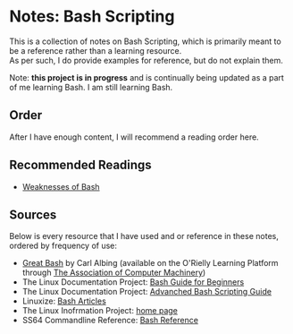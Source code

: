 # Notes: Bash Scripting
This is a collection of notes on Bash Scripting, which is primarily meant to be a reference rather than a learning resource. <br />
As per such, I do provide examples for reference, but do not explain them.

Note: **this project is in progress** and is continually being updated as a part of me learning Bash. I am still learning Bash.

## Order
After I have enough content, I will recommend a reading order here.

## Recommended Readings
- [Weaknesses of Bash](https://mywiki.wooledge.org/BashWeaknesses)

## Sources
Below is every resource that I have used and or reference in these notes, ordered by frequency of use:
- [Great Bash](http://www.carlalbing.com/) by Carl Albing (available on the O'Rielly Learning Platform through [The Association of Computer Machinery](https://www.acm.org/))
- The Linux Documentation Project: [Bash Guide for Beginners](https://tldp.org/LDP/Bash-Beginners-Guide/html/index.html)
- The Linux Documentation Project: [Advanched Bash Scripting Guide](https://tldp.org/LDP/abs/html/index.html)
- Linuxize: [Bash Articles](https://linuxize.com/tags/bash/)
- The Linux Inofrmation Project: [home page](http://linfo.org/)
- SS64 Commandline Reference: [Bash Reference](https://ss64.com/bash/)
